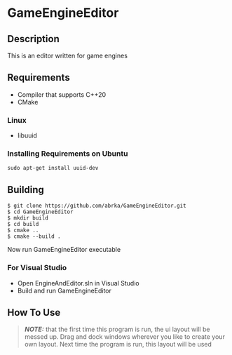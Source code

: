 # GameEngineEditor

## Description 

This is an editor written for game engines


## Requirements

- Compiler that supports C++20
- CMake
### Linux
- libuuid


### Installing Requirements on Ubuntu
```shell
sudo apt-get install uuid-dev
```

## Building

```shell
$ git clone https://github.com/abrka/GameEngineEditor.git
$ cd GameEngineEditor
$ mkdir build
$ cd build
$ cmake ..
$ cmake --build .
```
Now run GameEngineEditor executable

### For Visual Studio
- Open EngineAndEditor.sln in Visual Studio
- Build and run GameEngineEditor


## How To Use
> **_NOTE:_** that the first time this program is run, the ui layout will be messed up. Drag and dock windows wherever you like to create your own layout. Next time the program is run, this layout will be used
